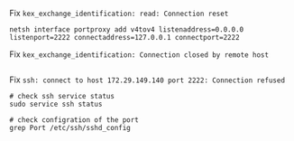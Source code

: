 
Fix `kex_exchange_identification: read: Connection reset`

```
netsh interface portproxy add v4tov4 listenaddress=0.0.0.0 listenport=2222 connectaddress=127.0.0.1 connectport=2222
```

Fix `kex_exchange_identification: Connection closed by remote host`
```
```

Fix `ssh: connect to host 172.29.149.140 port 2222: Connection refused`
```
# check ssh service status
sudo service ssh status

# check configration of the port
grep Port /etc/ssh/sshd_config
```